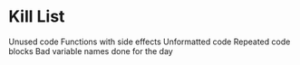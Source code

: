 Kill List
=========
Unused code
Functions with side effects
Unformatted code
Repeated code blocks
Bad variable names
done for the day

